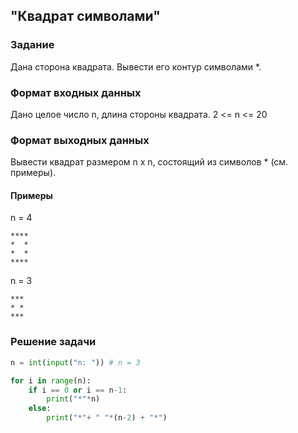 ## "Квадрат символами"

### Задание

Дана сторона квадрата. Вывести его контур символами *.

### Формат входных данных

Дано целое число n, длина стороны квадрата. 2 <= n <= 20

### Формат выходных данных

Вывести квадрат размером n x n, состоящий из символов * (см. примеры).

#### Примеры

n = 4 
```
****
*  *
*  *
****
```
n = 3
```
***
* *
***
```
### Решение задачи

```python
n = int(input("n: ")) # n = 3

for i in range(n):
    if i == 0 or i == n-1:
        print("*"*n)
    else:
        print("*"+ " "*(n-2) + "*")
```

